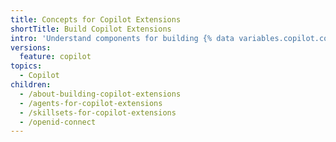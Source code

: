 ```yaml
---
title: Concepts for Copilot Extensions
shortTitle: Build Copilot Extensions
intro: 'Understand components for building {% data variables.copilot.copilot_extensions_short %}.'
versions:
  feature: copilot
topics:
  - Copilot
children:
  - /about-building-copilot-extensions
  - /agents-for-copilot-extensions
  - /skillsets-for-copilot-extensions
  - /openid-connect
---
```



